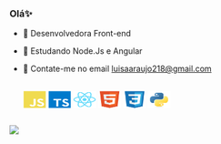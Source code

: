 ### Olá✨


- 🔭 Desenvolvedora Front-end
- 📕 Estudando Node.Js e Angular
- 📲 Contate-me no email luisaaraujo218@gmail.com


  <div style="display: inline_block"><br>
  <img align="center" alt="Rafa-Js" height="30" width="40" src="https://raw.githubusercontent.com/devicons/devicon/master/icons/javascript/javascript-plain.svg">
  <img align="center" alt="Rafa-Ts" height="30" width="40" src="https://raw.githubusercontent.com/devicons/devicon/master/icons/typescript/typescript-plain.svg">
  <img align="center" alt="Rafa-React" height="30" width="40" src="https://raw.githubusercontent.com/devicons/devicon/master/icons/react/react-original.svg">
  <img align="center" alt="Rafa-HTML" height="30" width="40" src="https://raw.githubusercontent.com/devicons/devicon/master/icons/html5/html5-original.svg">
  <img align="center" alt="Rafa-CSS" height="30" width="40" src="https://raw.githubusercontent.com/devicons/devicon/master/icons/css3/css3-original.svg">
  <img align="center" alt="Rafa-Python" height="30" width="40" src="https://raw.githubusercontent.com/devicons/devicon/master/icons/python/python-original.svg">
  <br>
</div>
  
  ##
  
<div>
    <a href="https://www.linkedin.com/in/lu%C3%ADsa-ara%C3%BAjo-1ba351182" target="_blank"><img src="https://img.shields.io/badge/-LinkedIn-%230077B5?style=for-the-badge&logo=linkedin&logoluisaaraujo218@gmail.com">
  </div>


